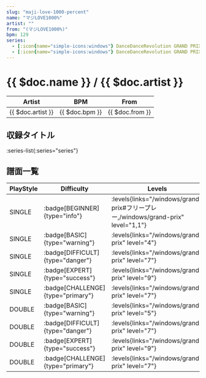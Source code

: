```yaml
---
slug: "maji-love-1000-percent"
name: "マジLOVE1000%"
artist: ""
from: "(マジLOVE1000%)"
bpm: 129
series:
  - [:icon{name="simple-icons:windows"} DanceDanceRevolution GRAND PRIX (フリープレー)](/windows/grand-prix#フリープレー)
  - [:icon{name="simple-icons:windows"} DanceDanceRevolution GRAND PRIX (グランプリプレー)](/windows/grand-prix)
---
```


# {{ $doc.name }} / {{ $doc.artist }}

|Artist|BPM|From|
|------|---|----|
|{{ $doc.artist }}|{{ $doc.bpm }}|{{ $doc.from }}|

## 収録タイトル

:series-list{:series="series"}

## 譜面一覧

|PlayStyle|Difficulty|Levels|Notes|Movie|
|---------|----------|------|-----|-----|
|SINGLE| :badge[BEGINNER]{type="info"}| :levels{links="/windows/grand-prix#フリープレー,/windows/grand-prix" level="1,1"}|65/0||
|SINGLE| :badge[BASIC]{type="warning"}| :levels{links="/windows/grand-prix" level="4"}|127/26||
|SINGLE| :badge[DIFFICULT]{type="danger"}| :levels{links="/windows/grand-prix" level="7"}|179/23||
|SINGLE| :badge[EXPERT]{type="success"}| :levels{links="/windows/grand-prix" level="9"}|252/12||
|SINGLE| :badge[CHALLENGE]{type="primary"}| :levels{links="/windows/grand-prix" level="7"}|123/43(42)||
|DOUBLE| :badge[BASIC]{type="warning"}| :levels{links="/windows/grand-prix" level="5"}|132/20||
|DOUBLE| :badge[DIFFICULT]{type="danger"}| :levels{links="/windows/grand-prix" level="7"}|188/15||
|DOUBLE| :badge[EXPERT]{type="success"}| :levels{links="/windows/grand-prix" level="9"}|250/5||
|DOUBLE| :badge[CHALLENGE]{type="primary"}| :levels{links="/windows/grand-prix" level="7"}|123/43(42)||
